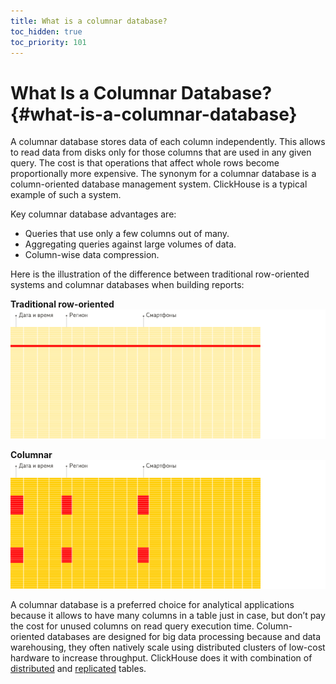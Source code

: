 ```yaml
---
title: What is a columnar database?
toc_hidden: true
toc_priority: 101
---
```


# What Is a Columnar Database? {#what-is-a-columnar-database}

A columnar database stores data of each column independently. This allows to read data from disks only for those columns that are used in any given query. The cost is that operations that affect whole rows become proportionally more expensive. The synonym for a columnar database is a column-oriented database management system. ClickHouse is a typical example of such a system.

Key columnar database advantages are:

-   Queries that use only a few columns out of many.
-   Aggregating queries against large volumes of data.
-   Column-wise data compression.

Here is the illustration of the difference between traditional row-oriented systems and columnar databases when building reports:

**Traditional row-oriented**
![Traditional row-oriented](../../images/row-oriented.gif)

**Columnar**
![Columnar](../../images/column-oriented.gif)

A columnar database is a preferred choice for analytical applications because it allows to have many columns in a table just in case, but don’t pay the cost for unused columns on read query execution time. Column-oriented databases are designed for big data processing because and data warehousing, they often natively scale using distributed clusters of low-cost hardware to increase throughput. ClickHouse does it with combination of [distributed](../../engines/table-engines/special/distributed.md) and [replicated](../../engines/table-engines/mergetree-family/replication.md) tables.
